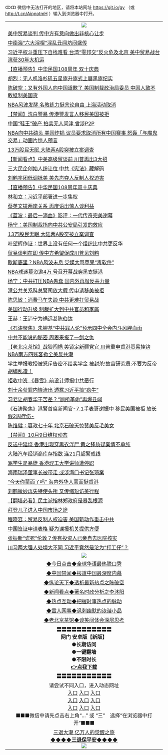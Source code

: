 ↀↀ 微信中无法打开的地区，请将本站网址 https://git.io/gy （或 http://t.cn/AipnotmH ）输入到浏览器中打开。 

<table>
   <tr>
    <td align=center><img src="https://github.com/gyhhx/image-upload/blob/master/20190822-2.jpg" /></td>
  </tr>
<tr><td align="left"><a href="https://xwood.fun/oo.aspx?name=c1082437&key=nqynnipsxfbxcbni&from=gy">美中贸易谈判 传中方有意向做出非核心让步</a></td></tr>
<tr><td align="left"><a href="https://xwood.fun/oo.aspx?name=c931480&key=nqynnipsxfbxcbni&from=gy">中南海“六大淫棍”淫乱丑闻坊间盛传</a></td></tr>
<tr><td align="left"><a href="https://xwood.fun/oo.aspx?name=c1082434&key=nqynnipsxfbxcbni&from=gy">习近平权斗重压下自找难看 台湾“零邦交”反火危及北京 美中贸易战台湾获30年大机运</a></td></tr>
<tr><td align="left"><a href="https://xwood.fun/oo.aspx?name=c1082511&key=nqynnipsxfbxcbni&from=gy">【直播预告】中华民国108周年 双十庆典</a></td></tr>
<tr><td align="left"><a href="https://xwood.fun/oo.aspx?name=c1082503&key=nqynnipsxfbxcbni&from=gy">胡烈：无人机洛杉矶五星旗升旗式上展黑旗纪实</a></td></tr>
<tr><td align="left"><a href="https://xwood.fun/oo.aspx?name=c1082488&key=nqynnipsxfbxcbni&from=gy">陈破空：又有外国人向中国道歉了 美国制裁政治局委员 中国人敢不敢抵制美国货</a></td></tr>
<tr><td align="left"><a href="https://xwood.fun/oo.aspx?name=c1082445&key=nqynnipsxfbxcbni&from=gy">NBA风波发酵 名教练力挺言论自由 上海活动取消</a></td></tr>
<tr><td align="left"><a href="https://xwood.fun/oo.aspx?name=c1082504&key=nqynnipsxfbxcbni&from=gy">【禁闻】洗白警暴 传港警发言人移民美国被拒</a></td></tr>
<tr><td align="left"><a href="https://xwood.fun/oo.aspx?name=c1082490&key=nqynnipsxfbxcbni&from=gy">中国“鞋王”破产 拍卖无人问津 曾涉P2P</a></td></tr>
<tr><td align="left"><a href="https://xwood.fun/oo.aspx?name=c1082432&key=nqynnipsxfbxcbni&from=gy">NBA向中共磕头 美国炸锅 议员要求取消所有中国赛事 怒轰「与魔鬼交易」动画片惊人预言</a></td></tr>
<tr><td align="left"><a href="https://xwood.fun/oo.aspx?name=c1082449&key=nqynnipsxfbxcbni&from=gy">13万股民无眠 大陆两A股突被立案调查</a></td></tr>
<tr><td align="left"><a href="https://xwood.fun/oo.aspx?name=c1082483&key=nqynnipsxfbxcbni&from=gy">【新闻看点】中美高级贸谈前 川普再出3大招</a></td></tr>
<tr><td align="left"><a href="https://xwood.fun/oo.aspx?name=c1082500&key=nqynnipsxfbxcbni&from=gy">三大民企创始人纷让位 中共《宪法》藏解码</a></td></tr>
<tr><td align="left"><a href="https://xwood.fun/oo.aspx?name=c1082487&key=nqynnipsxfbxcbni&from=gy">刘鹤率团低调抵美 美先声夺人反制人权迫害</a></td></tr>
<tr><td align="left"><a href="https://xwood.fun/oo.aspx?name=c1082393&key=nqynnipsxfbxcbni&from=gy">【直播预告】中华民国108周年双十庆典</a></td></tr>
<tr><td align="left"><a href="https://xwood.fun/oo.aspx?name=c1082259&key=nqynnipsxfbxcbni&from=gy">林和立：习近平部署进一步集权</a></td></tr>
<tr><td align="left"><a href="https://xwood.fun/oo.aspx?name=c1082429&key=nqynnipsxfbxcbni&from=gy">蔡英文提两岸关系 再度语出惊人谈利益</a></td></tr>
<tr><td align="left"><a href="https://xwood.fun/oo.aspx?name=c1082444&key=nqynnipsxfbxcbni&from=gy">《蓝波：最后一滴血》影评：一代传奇完美谢幕</a></td></tr>
<tr><td align="left"><a href="https://xwood.fun/oo.aspx?name=c1082489&key=nqynnipsxfbxcbni&from=gy">杨宁：美国制裁指向中共公安局引发的效应</a></td></tr>
<tr><td align="left"><a href="https://xwood.fun/oo.aspx?name=c1082481&key=nqynnipsxfbxcbni&from=gy">13万股民无眠 大陆两A股突被立案调查</a></td></tr>
<tr><td align="left"><a href="https://xwood.fun/oo.aspx?name=c1082508&key=nqynnipsxfbxcbni&from=gy">叶望辉作证：世界上没有任何一个组织比中共更反华</a></td></tr>
<tr><td align="left"><a href="https://xwood.fun/oo.aspx?name=c1082510&key=nqynnipsxfbxcbni&from=gy">贸易谈判在即 传中方希望促成川普见刘鹤</a></td></tr>
<tr><td align="left"><a href="https://xwood.fun/oo.aspx?name=c1082506&key=nqynnipsxfbxcbni&from=gy">歇斯底里？NBA风波未息 党媒大骂苹果“毒软件”</a></td></tr>
<tr><td align="left"><a href="https://xwood.fun/oo.aspx?name=c1082443&key=nqynnipsxfbxcbni&from=gy">NBA球迷募资逾4万 号召开幕战穿黑衣挺港</a></td></tr>
<tr><td align="left"><a href="https://xwood.fun/oo.aspx?name=c1082494&key=nqynnipsxfbxcbni&from=gy">杨宁：中共打压NBA愚蠢 国内外再增反共力量</a></td></tr>
<tr><td align="left"><a href="https://xwood.fun/oo.aspx?name=c1082406&key=nqynnipsxfbxcbni&from=gy">港公共关系科总警司放大假 传申请移美被拒</a></td></tr>
<tr><td align="left"><a href="https://xwood.fun/oo.aspx?name=c1082450&key=nqynnipsxfbxcbni&from=gy">陈思敏：消费马车失蹄 中共更难打贸易战</a></td></tr>
<tr><td align="left"><a href="https://xwood.fun/oo.aspx?name=c1082263&key=nqynnipsxfbxcbni&from=gy">美国行动升级 制裁扩大到中共官员和家属</a></td></tr>
<tr><td align="left"><a href="https://xwood.fun/oo.aspx?name=c1080777&key=nqynnipsxfbxcbni&from=gy">王赫：王沪宁为祸远甚陈伯达</a></td></tr>
<tr><td align="left"><a href="https://xwood.fun/oo.aspx?name=c1082122&key=nqynnipsxfbxcbni&from=gy">《石涛聚焦》朱镕基“中共罪人论”预示四中全会内斗风腥血雨</a></td></tr>
<tr><td align="left"><a href="https://xwood.fun/oo.aspx?name=c1082219&key=nqynnipsxfbxcbni&from=gy">中共不能说的秘密 周恩来报了一剑之仇</a></td></tr>
<tr><td align="left"><a href="https://xwood.fun/oo.aspx?name=c1082518&key=nqynnipsxfbxcbni&from=gy">【老北京茶馆】战狼闯祸 美锁定新疆党官 川普重申香港贸易挂钩 NBA南方四贱客掀全美反共潮</a></td></tr>
<tr><td align="left"><a href="https://xwood.fun/oo.aspx?name=c1082433&key=nqynnipsxfbxcbni&from=gy">学生举报教授被怒斥告密不给奖学金 被封杀!故宫研究员:不要为反帝胡编乱造！</a></td></tr>
<tr><td align="left"><a href="https://xwood.fun/oo.aspx?name=c1082442&key=nqynnipsxfbxcbni&from=gy">拒收中资 《暴雪》前设计师揭中共恶行</a></td></tr>
<tr><td align="left"><a href="https://xwood.fun/oo.aspx?name=c1082341&key=nqynnipsxfbxcbni&from=gy">刘士余获罪内情流出 透露习近平搞“疯牛”</a></td></tr>
<tr><td align="left"><a href="https://xwood.fun/oo.aspx?name=c1082333&key=nqynnipsxfbxcbni&from=gy">习老让胡春华干苦差？“厕所革命”再爆丑闻</a></td></tr>
<tr><td align="left"><a href="https://xwood.fun/oo.aspx?name=c1082496&key=nqynnipsxfbxcbni&from=gy">《石涛聚焦》港警首席新闻官-7.1手表哥谢振中 移民美国被拒 放长假2周疗伤-</a></td></tr>
<tr><td align="left"><a href="https://xwood.fun/oo.aspx?name=c1082520&key=nqynnipsxfbxcbni&from=gy">陈维健：篡政七十年 北京石破天惊赞美反毛美女</a></td></tr>
<tr><td align="left"><a href="https://xwood.fun/oo.aspx?name=c1082505&key=nqynnipsxfbxcbni&from=gy">【禁闻】10月9日维权动态</a></td></tr>
<tr><td align="left"><a href="https://xwood.fun/oo.aspx?name=c1082480&key=nqynnipsxfbxcbni&from=gy">反送中延烧 香港出现穿黑衣浮尸 黄之锋质疑案情不单纯</a></td></tr>
<tr><td align="left"><a href="https://xwood.fun/oo.aspx?name=c1082501&key=nqynnipsxfbxcbni&from=gy">大陆汽车经销商库存指数 连21月超警戒线</a></td></tr>
<tr><td align="left"><a href="https://xwood.fun/oo.aspx?name=c1082479&key=nqynnipsxfbxcbni&from=gy">骂学生是暴徒 香港理工大学讲师遭停职</a></td></tr>
<tr><td align="left"><a href="https://xwood.fun/oo.aspx?name=c1082491&key=nqynnipsxfbxcbni&from=gy">海南瑞泽董事长被带走 或涉海口书记张琦案</a></td></tr>
<tr><td align="left"><a href="https://xwood.fun/oo.aspx?name=c1082502&key=nqynnipsxfbxcbni&from=gy">“今天你蒙面了吗” 海内外华人蒙面挺香港</a></td></tr>
<tr><td align="left"><a href="https://xwood.fun/oo.aspx?name=c1082079&key=nqynnipsxfbxcbni&from=gy">刘鹤微妙再失特使头衔 又传缩短访美行程</a></td></tr>
<tr><td align="left"><a href="https://xwood.fun/oo.aspx?name=c1082294&key=nqynnipsxfbxcbni&from=gy">【翻墙必看】民主派指林郑政府是暴乱根源</a></td></tr>
<tr><td align="left"><a href="https://xwood.fun/oo.aspx?name=c1082482&key=nqynnipsxfbxcbni&from=gy">拜登儿子进入中国市场之途</a></td></tr>
<tr><td align="left"><a href="https://xwood.fun/oo.aspx?name=c1082459&key=nqynnipsxfbxcbni&from=gy">程晓容：贸易反制人权迫害 美国新动作重击中共</a></td></tr>
<tr><td align="left"><a href="https://xwood.fun/oo.aspx?name=c1082497&key=nqynnipsxfbxcbni&from=gy">中国签证申请表格 疑为谍报机关提供方便</a></td></tr>
<tr><td align="left"><a href="https://xwood.fun/oo.aspx?name=c1082427&key=nqynnipsxfbxcbni&from=gy">张振新“诈死”伦敦？传有投资人已亲自去医院核实</a></td></tr>
<tr><td align="left"><a href="https://xwood.fun/oo.aspx?name=c1082420&key=nqynnipsxfbxcbni&from=gy">川习两大强人处境大不同 习近平竟然是沦为“打工仔”？</a></td></tr>

   <tr>
    <td align=center><img src="https://github.com/gyhhx/image-upload/blob/master/ogate-c.JPG" /></td>
  </tr>
   <tr>
   <td align=center> 
<a href="https://tru28th.xwood.fun/oo.aspx?name=c816850&key=nqynnipsxfbxcbni&from=gy&tag=9877">◆今日点击◆全球华语最热脱口秀</a><br/>
    </td>
  </tr>
  <tr>
  <td align=center>
<a href="https://tru28th.xwood.fun/oo.aspx?name=c816860&key=nqynnipsxfbxcbni&from=gy&tag=99733110">◆中国禁闻◆报道中国最深度内幕</a><br/>
   </tr>
  <tr>
     <td align=center>
<a href="https://tru28th.xwood.fun/oo.aspx?name=c816855&key=nqynnipsxfbxcbni&from=gy&tag=997110">◆纵论天下◆透析最新热点之陈破空</a><br/>
   </tr>
   <tr>
      <td align=center>
<a href="https://tru28th.xwood.fun/oo.aspx?name=c838308&key=nqynnipsxfbxcbni&from=gy&tag=9973110">◆新闻看点◆著名时政分析之李沐阳</a><br/>
   </tr>
   <tr>
     <td align=center>
<a href="https://tru28th.xwood.fun/oo.aspx?name=c816852&key=nqynnipsxfbxcbni&from=gy&tag=9733110">◆热点互动◆把握时事热点的脉动</a><br/>
   </tr>
   <tr>
      <td align=center>
<a href="https://tru28th.xwood.fun/oo.aspx?name=c816694&key=nqynnipsxfbxcbni&from=gy&tag=93310">◆雷人网事◆讽刺幽默的诙谐小品</a><br/>
   </tr>
   <tr>
    <td align=center>
<a href="https://tru28th.xwood.fun/oo.aspx?name=c816650&key=nqynnipsxfbxcbni&from=gy&tag=9973110">◆老北京茶馆◆谈笑间体会深层思考</a><br/>
   </tr>
  <tr>
    <td align=center>
 <b>〓〓〓〓〓〓〓〓〓〓〓<br/>网门 安卓版【新版】<br/> ●长期访问<br/> ●一键翻墙<br/>  ●不限时长<br/> 
 <a href="https://share.weiyun.com/5yJdHNe">👉<b>点我下载</a><br/>〓〓〓〓〓〓〓〓〓〓〓<br/>
    </td>
    </tr>
   <tr>
    <td align=center>请尝试不同入口，进入动态网址<br/>
      <a href="https://s3.us-east-2.amazonaws.com/ogateo/show.htm">入口</a>
      <a href="https://s3.ca-central-1.amazonaws.com/ogatec/show.htm">入口</a>
      <a href="https://s3.ap-southeast-2.amazonaws.com/ogatey/show.htm">入口</a><br/>
      <a href="https://s3.ap-northeast-2.amazonaws.com/ogates/show.htm">入口</a>
      <a href="https://s3.eu-central-1.amazonaws.com/ogatef/show.htm">入口</a>
      <a href="https://s3.ap-south-1.amazonaws.com/ogatem/show.htm">入口</a><br/>
      <a href="https://s3-us-west-1.amazonaws.com/ogaten/show.htm">入口</a>
      <a href="https://s3.eu-west-2.amazonaws.com/ogatel/show.htm">入口</a>
      <a href="https://s3.ap-northeast-1.amazonaws.com/ogatet/show.htm">入口</a><br/>
      ■■■微信中请先点击右上角“...” 或 “三”　选择“在浏览器中打开”■■■<b><br/>
    </td>
  </tr>
  <tr>  
  <td align=center>
  <a href="https://tru28th.xwood.fun/oo.aspx?name=c894205&key=nqynnipsxfbxcbni&from=gy&tag=9973110">三退大潮 亿万人的觉醒之旅</a><br/>
      <a href="https://tru28th.xwood.fun/oo.aspx?name=ogQuit.aspx&key=nqynnipsxfbxcbni&from=gy"><b>◆◆◆◆三退保平安◆◆◆◆<br/></a>
      <img src="https://github.com/gyhhx/image-upload/blob/master/3t.jpg" /><br/>
      </td>
  </tr>
</table>


